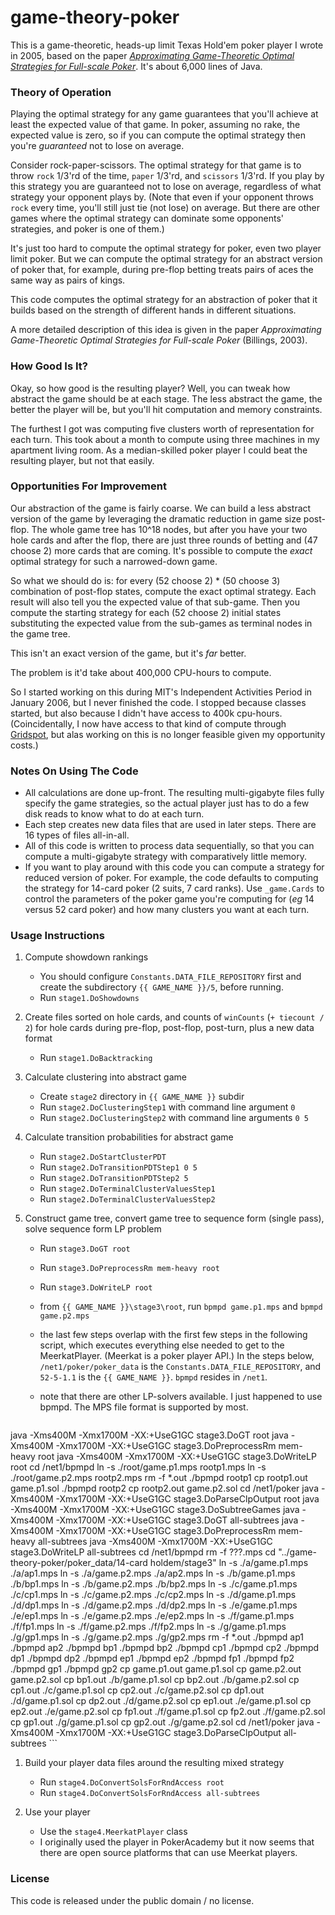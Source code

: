 game-theory-poker
=====

This is a game-theoretic, heads-up limit Texas Hold'em poker player I wrote in 2005, based on the paper [_Approximating Game-Theoretic Optimal Strategies for Full-scale Poker_](https://www.google.com/search?q=Approximating+Game-Theoretic+Optimal+Strategies+for+Full-scale+Poker).  It's about 6,000 lines of Java.


### Theory of Operation
Playing the optimal strategy for any game guarantees that you'll achieve at least the expected value of that game.  In poker, assuming no rake, the expected value is zero, so if you can compute the optimal strategy then you're _guaranteed_ not to lose on average.

Consider rock-paper-scissors.  The optimal strategy for that game is to throw `rock` 1/3'rd of the time, `paper` 1/3'rd, and `scissors` 1/3'rd.  If you play by this strategy you are guaranteed not to lose on average, regardless of what strategy your opponent plays by.  (Note that even if your opponent throws `rock` every time, you'll still just tie (not lose) on average.  But there are other games where the optimal strategy can dominate some opponents' strategies, and poker is one of them.)

It's just too hard to compute the optimal strategy for poker, even two player limit poker.  But we can compute the optimal strategy for an abstract version of poker that, for example, during pre-flop betting treats pairs of aces the same way as pairs of kings.

This code computes the optimal strategy for an abstraction of poker that it builds based on the strength of different hands in different situations.

A more detailed description of this idea is given in the paper _Approximating Game-Theoretic Optimal Strategies for Full-scale Poker_ (Billings, 2003).


### How Good Is It?
Okay, so how good is the resulting player?  Well, you can tweak how abstract the game should be at each stage.  The less abstract the game, the better the player will be, but you'll hit computation and memory constraints.

The furthest I got was computing five clusters worth of representation for each turn.  This took about a month to compute using three machines in my apartment living room.  As a median-skilled poker player I could beat the resulting player, but not that easily.


### Opportunities For Improvement
Our abstraction of the game is fairly coarse.  We can build a less abstract version of the game by leveraging the dramatic reduction in game size post-flop.  The whole game tree has 10^18 nodes, but after you have your two hole cards and after the flop, there are just three rounds of betting and (47 choose 2) more cards that are coming.  It's possible to compute the _exact_ optimal strategy for such a narrowed-down game.

So what we should do is: for every (52 choose 2) * (50 choose 3) combination of post-flop states, compute the exact optimal strategy.  Each result will also tell you the expected value of that sub-game.  Then you compute the starting strategy for each (52 choose 2) initial states substituting the expected value from the sub-games as terminal nodes in the game tree.

This isn't an exact version of the game, but it's _far_ better.

The problem is it'd take about 400,000 CPU-hours to compute.

So I started working on this during MIT's Independent Activities Period in January 2006, but I never finished the code.  I stopped because classes started, but also because I didn't have access to 400k cpu-hours.  (Coincidentally, I now have access to that kind of compute through [Gridspot](http://gridspot.com/compute), but alas working on this is no longer feasible given my opportunity costs.)


### Notes On Using The Code
* All calculations are done up-front.  The resulting multi-gigabyte files fully specify the game strategies, so the actual player just has to do a few disk reads to know what to do at each turn.
* Each step creates new data files that are used in later steps.  There are 16 types of files all-in-all.
* All of this code is written to process data sequentially, so that you can compute a multi-gigabyte strategy with comparatively little memory.
* If you want to play around with this code you can compute a strategy for reduced version of poker.  For example, the code defaults to computing the strategy for 14-card poker (2 suits, 7 card ranks).  Use `_game.Cards` to control the parameters of the poker game you're computing for (_eg_ 14 versus 52 card poker) and how many clusters you want at each turn.


### Usage Instructions
1. Compute showdown rankings
	* You should configure `Constants.DATA_FILE_REPOSITORY` first and create the subdirectory `{{ GAME_NAME }}/5`, before running.
	* Run `stage1.DoShowdowns`


1. Create files sorted on hole cards, and counts of `winCounts` (`+ tiecount / 2`) for hole cards during pre-flop, post-flop, post-turn, plus a new data format
	* Run `stage1.DoBacktracking`


1. Calculate clustering into abstract game
	* Create `stage2` directory in `{{ GAME_NAME }}` subdir
	* Run `stage2.DoClusteringStep1` with command line argument `0`
	* Run `stage2.DoClusteringStep2` with command line arguments `0 5`


1. Calculate transition probabilities for abstract game
	* Run `stage2.DoStartClusterPDT`
	* Run `stage2.DoTransitionPDTStep1 0 5`
	* Run `stage2.DoTransitionPDTStep2 5`
	* Run `stage2.DoTerminalClusterValuesStep1`
	* Run `stage2.DoTerminalClusterValuesStep2`


1. Construct game tree, convert game tree to sequence form (single pass), solve sequence form LP problem
	* Run `stage3.DoGT root`
	* Run `stage3.DoPreprocessRm mem-heavy root`
	* Run `stage3.DoWriteLP root`
	* from `{{ GAME_NAME }}\stage3\root`, run `bpmpd game.p1.mps` and `bpmpd game.p2.mps`
	* the last few steps overlap with the first few steps in the following script, which executes everything else needed to get to the MeerkatPlayer.  (Meerkat is a poker player API.)  In the steps below, `/net1/poker/poker_data` is the `Constants.DATA_FILE_REPOSITORY`, and `52-5-1.1` is the `{{ GAME_NAME }}`.  `bpmpd` resides in `/net1`.
	* note that there are other LP-solvers available.  I just happened to use bpmpd.  The MPS file format is supported by most.

		```
java -Xms400M -Xmx1700M -XX:+UseG1GC  stage3.DoGT root
java -Xms400M -Xmx1700M -XX:+UseG1GC  stage3.DoPreprocessRm mem-heavy root
java -Xms400M -Xmx1700M -XX:+UseG1GC  stage3.DoWriteLP root
		cd /net1/bpmpd
		ln -s ./root/game.p1.mps rootp1.mps
		ln -s ./root/game.p2.mps rootp2.mps
		rm -f *.out
		./bpmpd rootp1
cp rootp1.out game.p1.sol
		./bpmpd rootp2
cp rootp2.out game.p2.sol
cd /net1/poker
java -Xms400M -Xmx1700M -XX:+UseG1GC  stage3.DoParseClpOutput root
java -Xms400M -Xmx1700M -XX:+UseG1GC  stage3.DoSubtreeGames
java -Xms400M -Xmx1700M -XX:+UseG1GC  stage3.DoGT all-subtrees
java -Xms400M -Xmx1700M -XX:+UseG1GC  stage3.DoPreprocessRm mem-heavy all-subtrees
java -Xms400M -Xmx1700M -XX:+UseG1GC  stage3.DoWriteLP all-subtrees
		cd /net1/bpmpd
		rm -f ???.mps
cd "../game-theory-poker/poker_data/14-card holdem/stage3"
ln -s ./a/game.p1.mps ./a/ap1.mps
ln -s ./a/game.p2.mps ./a/ap2.mps
ln -s ./b/game.p1.mps ./b/bp1.mps
ln -s ./b/game.p2.mps ./b/bp2.mps
ln -s ./c/game.p1.mps ./c/cp1.mps
ln -s ./c/game.p2.mps ./c/cp2.mps
ln -s ./d/game.p1.mps ./d/dp1.mps
ln -s ./d/game.p2.mps ./d/dp2.mps
ln -s ./e/game.p1.mps ./e/ep1.mps
ln -s ./e/game.p2.mps ./e/ep2.mps
ln -s ./f/game.p1.mps ./f/fp1.mps
ln -s ./f/game.p2.mps ./f/fp2.mps
ln -s ./g/game.p1.mps ./g/gp1.mps
ln -s ./g/game.p2.mps ./g/gp2.mps
		rm -f *.out
		./bpmpd ap1
		./bpmpd ap2
		./bpmpd bp1
		./bpmpd bp2
		./bpmpd cp1
		./bpmpd cp2
		./bpmpd dp1
		./bpmpd dp2
		./bpmpd ep1
		./bpmpd ep2
		./bpmpd fp1
		./bpmpd fp2
		./bpmpd gp1
		./bpmpd gp2
cp game.p1.out game.p1.sol
cp game.p2.out game.p2.sol
		cp bp1.out ./b/game.p1.sol
		cp bp2.out ./b/game.p2.sol
		cp cp1.out ./c/game.p1.sol
		cp cp2.out ./c/game.p2.sol
		cp dp1.out ./d/game.p1.sol
		cp dp2.out ./d/game.p2.sol
		cp ep1.out ./e/game.p1.sol
		cp ep2.out ./e/game.p2.sol
		cp fp1.out ./f/game.p1.sol
		cp fp2.out ./f/game.p2.sol
		cp gp1.out ./g/game.p1.sol
		cp gp2.out ./g/game.p2.sol
		cd /net1/poker
java -Xms400M -Xmx1700M -XX:+UseG1GC stage3.DoParseClpOutput all-subtrees
		```


1. Build your player data files around the resulting mixed strategy
	* Run `stage4.DoConvertSolsForRndAccess root`
	* Run `stage4.DoConvertSolsForRndAccess all-subtrees`

1. Use your player
	* Use the `stage4.MeerkatPlayer` class
	* I originally used the player in PokerAcademy but it now seems that there are open source platforms that can use Meerkat players.


### License

This code is released under the public domain / no license.

